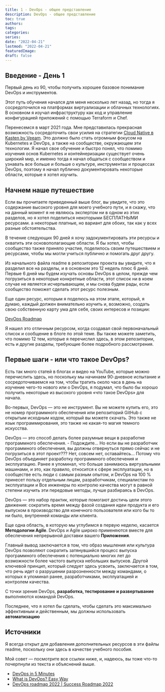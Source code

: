 ```yaml
---
title: 1 - DevOps - общее представление
description: DevOps - общее представление
toc: true
authors:
tags:
categories:
series:
date: "2022-04-21"
lastmod: "2022-04-21"
featuredImage:
draft: false
---
```


## Введение - День 1 

Первый день из 90, чтобы получить хорошее базовое понимание DevOps и инструментов.

Этот путь обучения начался для меня несколько лет назад, но тогда я сосредоточился на платформах виртуализации и облачных технологиях. В основном я изучал инфраструктуру как код и управление конфигурацией приложений с помощью Terraform и Chef.

Перенесемся в март 2021 года. Мне представилась прекрасная возможность сосредоточить свои усилия на стратегии [Cloud Native в Kasten by Veeam](https://learning.kasten.io/). Это должно было стать огромным фокусом на Kubernetes и DevOps, а также на сообществе, окружающем эти технологии. Я начал свое обучение и быстро понял, что помимо изучения основ Kubernetes и контейнеризации существует очень широкий мир, и именно тогда я начал общаться с сообществом и узнавать все больше и больше о культуре, инструментах и ​​​​процессах DevOps, поэтому я начал публично документировать некоторые области, которые я хотел изучить.

## Начнем наше путешествие

Если вы прочитаете приведенный выше блог, вы увидите, что это содержание высокого уровня для моего учебного пути, и я скажу, что на данный момент я не являюсь экспертом ни в одном из этих разделов, но я хотел поделиться некоторыми БЕСПЛАТНЫМИ ресурсами. а некоторые платные, но вариант для обоих, так как у всех разные обстоятельства.

В течение следующих 90 дней я хочу задокументировать эти ресурсы и охватить эти основополагающие области. Я бы хотел, чтобы сообщество также приняло участие, поделилось своим путешествием и ресурсами, чтобы мы могли учиться публично и помогать друг другу.

Из начального файла readme в репозитории проекта вы увидите, что я разделил все на разделы, и в основном это 12 недель плюс 6 дней. Первые 6 дней мы будем изучать основы DevOps в целом, прежде чем погрузиться в некоторые конкретные области, этот список ни в коем случае не является исчерпывающим, и мы снова будем рады, если сообщество поможет сделать этот ресурс полезным.

Еще один ресурс, которым я поделюсь на этом этапе, который, я думаю, каждый должен внимательно изучить и, возможно, создать свою собственную карту ума для себя, своих интересов и позиции:

[DevOps Roadmap](https://roadmap.sh/devops)

Я нашел это отличным ресурсом, когда создавал свой первоначальный список и сообщение в блоге по этой теме. Вы также можете заметить, что помимо 12 тем, которые я перечислил здесь, в этом репозитории, есть и другие разделы, требующие более подробного рассмотрения.

## Первые шаги - или что такое DevOps? 

Есть так много статей в блогах и видео на YouTube, которые можно перечислить здесь, но поскольку мы начинаем 90-дневное испытание и сосредоточиваемся на том, чтобы тратить около часа в день на изучение чего-то нового или о DevOps, я подумал, что было бы хорошо получить некоторые из высокого уровня «что такое DevOps» для начала.

Во-первых, DevOps — это не инструмент. Вы не можете купить его, это не номер программного обеспечения или репозиторий GitHub с открытым исходным кодом, который вы можете скачать. Это также не язык программирования, это также не какая-то магия темного искусства.

DevOps — это способ делать более разумные вещи в разработке программного обеспечения. - Подождите... Но если вы не разработчик программного обеспечения, вы должны отвернуться прямо сейчас и не погрузиться в этот проект??? Нет, совсем нет, оставайтесь... Потому что DevOps объединяет разработку программного обеспечения и эксплуатацию. Ранее я упоминал, что больше занимаюсь виртуальными машинами, и это, как правило, относится к сфере эксплуатации, но в сообществе есть люди с самым разным опытом, и DevOps на 100 % принесет пользу отдельным лицам, разработчикам, специалистам по эксплуатации и Все инженеры по контролю качества могут в равной степени изучить эти передовые методы, лучше разбираясь в DevOps.

DevOps — это набор практик, которые помогают достичь цели этого движения: сократить время между фазой создания идеи продукта и его выпуском в производство для конечного пользователя или кого бы то ни было, внутренней команды или клиента.

Еще одна область, в которую мы углубимся в первую неделю, касается **Методологии Agile**. DevOps и Agile широко применяются вместе для обеспечения непрерывной доставки вашего **Приложения**.

Главный вывод заключается в том, что образ мышления или культура DevOps позволяют сократить затянувшийся процесс выпуска программного обеспечения с потенциально многих лет до возможности более частого выпуска небольших выпусков. Другой ключевой принцип, который следует здесь усвоить, заключается в том, что речь идет о разрушении разрозненности между командами, о которых я упоминал ранее, разработчиками, эксплуатацией и контролем качества.

С точки зрения DevOps, **разработка, тестирование и развертывание** выполняются командой DevOps.

Последнее, что я хотел бы сделать, чтобы сделать это максимально эффективным и действенным, мы должны использовать **автоматизацию** 

## Источники 

Я всегда открыт для добавления дополнительных ресурсов в эти файлы readme, поскольку они здесь в качестве учебного пособия.

Мой совет — посмотрите все ссылки ниже, и, надеюсь, вы тоже что-то почерпнули из текста и объяснений выше.

- [DevOps in 5 Minutes](https://www.youtube.com/watch?v=Xrgk023l4lI)
- [What is DevOps? Easy Way](https://www.youtube.com/watch?v=_Gpe1Zn-1fE&t=43s)
- [DevOps roadmap 2022 | Success Roadmap 2022](https://www.youtube.com/watch?v=7l_n97Mt0ko)
